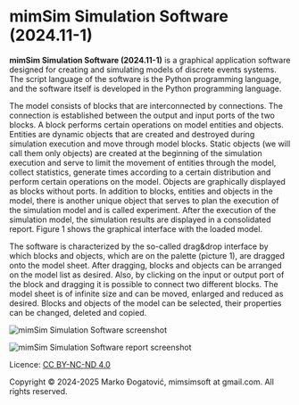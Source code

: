 # mimSim Simulation Software (2024.11-1)

__mimSim Simulation Software (2024.11-1)__ is a graphical application software designed for creating and simulating models of discrete events systems. The script language of the software is the Python programming language, and the software itself is developed in the Python programming language.

The model consists of blocks that are interconnected by connections. The connection is established between the output and input ports of the two blocks. A block performs certain operations on model entities and objects. Entities are dynamic objects that are created and destroyed during simulation execution and move through model blocks. Static objects (we will call them only objects) are created at the beginning of the simulation execution and serve to limit the movement of entities through the model, collect statistics, generate times according to a certain distribution and perform certain operations on the model. Objects are graphically displayed as blocks without ports. In addition to blocks, entities and objects in the model, there is another unique object that serves to plan the execution of the simulation model and is called experiment. After the execution of the simulation model, the simulation results are displayed in a consolidated report. Figure 1 shows the graphical interface with the loaded model.

The software is characterized by the so-called drag&drop interface by which blocks and objects, which are on the palette (picture 1), are dragged onto the model sheet. After dragging, blocks and objects can be arranged on the model list as desired. Also, by clicking on the input or output port of the block and dragging it is possible to connect two different blocks. The model sheet is of infinite size and can be moved, enlarged and reduced as desired. Blocks and objects of the model can be selected, their properties can be changed, deleted and copied.

![mimSim Simulation Software screenshot](https://github.com/user-attachments/assets/d874068a-c851-460f-bd7b-92addb8619e7)

![mimSim Simulation Software report screenshot](https://github.com/user-attachments/assets/2129f330-ecca-47ba-84cb-ef0832a4a214)

Licence: [CC BY-NC-ND 4.0](https://creativecommons.org/licenses/by-nc-nd/4.0/)

Copyright © 2024-2025 Marko Đogatović, mimsimsoft at gmail.com. All rights reserved.
